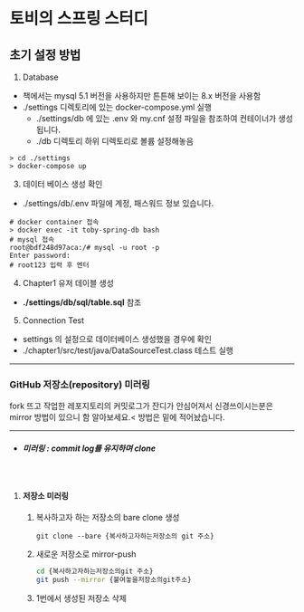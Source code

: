 # 토비의 스프링 스터디
## 초기 설정 방법
1. Database
- 책에서는 mysql 5.1 버전을 사용하지만 튼튼해 보이는 8.x 버전을 사용함
- ./settings 디렉토리에 있는 docker-compose.yml 실행
  - ./settings/db 에 있는 .env 와 my.cnf 설정 파일을 참조하여 컨테이너가 생성됩니다.
  - ./db 디렉토리 하위 디렉토리로 볼륨 설정해놓음
```
> cd ./settings
> docker-compose up
```

3. 데이터 베이스 생성 확인
- ./settings/db/.env 파일에 계정, 패스워드 정보 있습니다.
```
# docker container 접속
> docker exec -it toby-spring-db bash
# mysql 접속
root@bdf248d97aca:/# mysql -u root -p
Enter password:
# root123 입력 후 엔터
```

4. Chapter1 유저 데이블 생성
- **./settings/db/sql/table.sql** 참조

5. Connection Test
- settings 의 설정으로 데이터베이스 생성했을 경우에 확인
- ./chapter1/src/test/java/DataSourceTest.class 테스트 실행


---------------

### GitHub 저장소(repository) 미러링

fork 뜨고 작업한 레포지토리의 커밋로그가 잔디가 안심어져서 신경쓰이시는분은 mirror 방법이 있으니 함 알아보세요.<
방법은 밑에 적어놨습니다.

---

- ##### 미러링 : commit log를 유지하며 clone

##### <br>

1. #### 저장소 미러링

   1. 복사하고자 하는 저장소의 bare clone 생성

      ```bach
      git clone --bare {복사하고자하는저장소의 git 주소}
      ```

   2. 새로운 저장소로 mirror-push

      ```bash
      cd {복사하고자하는저장소의git 주소}
      git push --mirror {붙여놓을저장소의git주소}
      ```

   3. 1번에서 생성된 저장소 삭제

<br>
